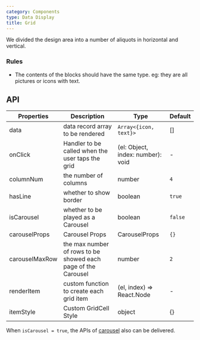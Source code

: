 ```yaml
---
category: Components
type: Data Display
title: Grid
---
```


We divided the design area into a number of aliquots in horizontal and vertical.

### Rules
- The contents of the blocks should have the same type. eg: they are all pictures or icons with text.

## API

| Properties     | Description                                                   | Type                              | Default     |
| -------------- | ------------------------------------------------------------- | --------------------------------- | ----------- |
| data           | data record array to be rendered                              | `Array<{icon, text}>`             | []          |
| onClick        | Handler to be called when the user taps the grid              | (el: Object, index: number): void | -           |
| columnNum      | the number of columns                                         | number                            | `4`         |
| hasLine        | whether to show border                                        | boolean                           | `true`      |
| isCarousel     | whether to be played as a Carousel                            | boolean                           | `false`     |
| carouselProps  | Carousel Props                                                    | CarouselProps                     | `{}` |
| carouselMaxRow | the max number of rows to be showed each page of the Carousel | number                            | `2`         |
| renderItem     | custom function to create each grid item                      | (el, index) => React.Node         | -           |
| itemStyle      | Custom GridCell Style                                         | object                            | {}          |
When `isCarousel = true`, the APIs of [carousel](https://mobile.ant.design/components/carousel) also can be delivered.
